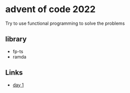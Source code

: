 # advent of code 2022

Try to use functional programming to solve the problems

## library
- fp-ts
- ramda


## Links
- [day 1](./day-1/index.ts)